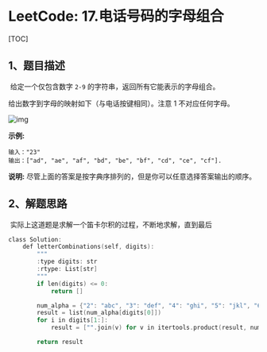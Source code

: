 # LeetCode: 17.电话号码的字母组合

[TOC]

## 1、题目描述

​	给定一个仅包含数字 `2-9` 的字符串，返回所有它能表示的字母组合。

给出数字到字母的映射如下（与电话按键相同）。注意 1 不对应任何字母。

![img](http://px3chmx10.bkt.clouddn.com/notebook/2019-09-19-032224.png)

**示例:**

```
输入："23"
输出：["ad", "ae", "af", "bd", "be", "bf", "cd", "ce", "cf"].
```

**说明:**
尽管上面的答案是按字典序排列的，但是你可以任意选择答案输出的顺序。





## 2、解题思路

​	实际上这道题是求解一个笛卡尔积的过程，不断地求解，直到最后



```c
class Solution:
    def letterCombinations(self, digits):
        """
        :type digits: str
        :rtype: List[str]
        """
        if len(digits) <= 0:
            return []

        num_alpha = {"2": "abc", "3": "def", "4": "ghi", "5": "jkl", "6": "mno", "7": "pqrs", "8": "tuv", "9": "wxyz"}
        result = list(num_alpha[digits[0]])
        for i in digits[1:]:
            result = ["".join(v) for v in itertools.product(result, num_alpha[i])]

        return result
```

